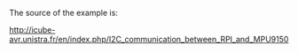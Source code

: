 The source of the example is:

http://icube-avr.unistra.fr/en/index.php/I2C_communication_between_RPI_and_MPU9150

